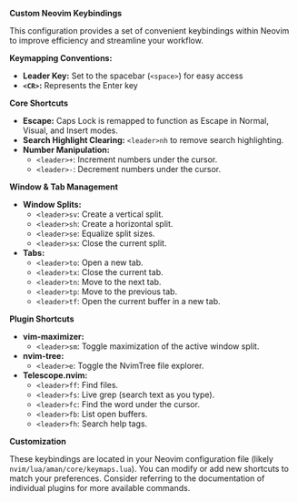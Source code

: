 **Custom Neovim Keybindings**

This configuration provides a set of convenient keybindings within Neovim to improve efficiency and streamline your workflow.

**Keymapping Conventions:**

* **Leader Key:**  Set to the spacebar (`<space>`) for easy access 
* **`<CR>`:** Represents the Enter key

**Core Shortcuts**

* **Escape:** Caps Lock is remapped to function as Escape in Normal, Visual, and Insert modes.
* **Search Highlight Clearing:** `<leader>nh` to remove search highlighting.
* **Number Manipulation:** 
    * `<leader>+`: Increment numbers under the cursor.
    * `<leader>-`: Decrement numbers under the cursor.

**Window & Tab Management**

* **Window Splits:** 
    * `<leader>sv`: Create a vertical split.
    * `<leader>sh`: Create a horizontal split.
    * `<leader>se`: Equalize split sizes.
    * `<leader>sx`:  Close the current split.
* **Tabs:** 
    * `<leader>to`: Open a new tab.
    * `<leader>tx`: Close the current tab.
    * `<leader>tn`: Move to the next tab.
    * `<leader>tp`: Move to the previous tab.
    * `<leader>tf`: Open the current buffer in a new tab.

**Plugin Shortcuts**

* **vim-maximizer:**
    * `<leader>sm`: Toggle maximization of the active window split.
* **nvim-tree:**
    * `<leader>e`: Toggle the NvimTree file explorer.
* **Telescope.nvim:** 
    * `<leader>ff`: Find files.
    * `<leader>fs`: Live grep (search text as you type).
    * `<leader>fc`: Find the word under the cursor.
    * `<leader>fb`: List open buffers.
    * `<leader>fh`: Search help tags. 

**Customization**

These keybindings are located in your Neovim configuration file (likely `nvim/lua/aman/core/keymaps.lua`). You can modify or add new shortcuts to match your preferences. Consider referring to the documentation of individual plugins for more available commands.
